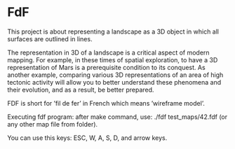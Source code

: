 # FdF

This project is about representing a landscape as a 3D object in which all surfaces are outlined in lines.

The representation in 3D of a landscape is a critical aspect of modern mapping. For example, in these times of spatial exploration, to have a 3D representation of Mars is a prerequisite condition to its conquest.
As another example, comparing various 3D representations of an area of high tectonic activity will allow you to better understand these phenomena and their evolution, and as a result, be better prepared.

FDF is short for ’fil de fer’ in French which means ’wireframe model’.

Executing fdf program: after make command, use: ./fdf test_maps/42.fdf (or any other map file from folder).

You can use this keys: ESC, W, A, S, D, and arrow keys.
